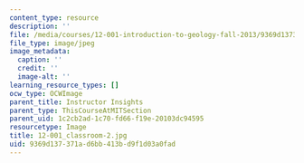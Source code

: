 ```yaml
---
content_type: resource
description: ''
file: /media/courses/12-001-introduction-to-geology-fall-2013/9369d137371ad6bb413bd9f1d03a0fad_12-001_classroom-2.jpg
file_type: image/jpeg
image_metadata:
  caption: ''
  credit: ''
  image-alt: ''
learning_resource_types: []
ocw_type: OCWImage
parent_title: Instructor Insights
parent_type: ThisCourseAtMITSection
parent_uid: 1c2cb2ad-1c70-fd66-f19e-20103dc94595
resourcetype: Image
title: 12-001_classroom-2.jpg
uid: 9369d137-371a-d6bb-413b-d9f1d03a0fad
---
```

